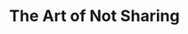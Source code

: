 ---
layout: bookmark
title: The Art of Not Sharing
tags:
  - Bookmarks
  - Writing
  - Self expression
  - Social media
created: '2025-03-05T01:32:34.849Z'
modified: '2025-03-05T01:32:56.720Z'
link: https://www.joanwestenberg.com/the-art-of-not-sharing/
id: 985532029
excerpt: >-
  It’s a typical Monday morning. You wake up, reach for your phone, and within
  seconds, you’re scrolling through an endless stream of updates.


  Your college roommate has a new puppy. Your aunt’s dog just died. Your
  coworker made homemade sourdough bread. Your second cousin just broke up with
  their partner. Very, very publicly.


  And before long, you’re adding to the noise. You’re posting about your early
  morning fog, your seasonal depression. That crushing existential dread. Etc.


  Without realising
image: >-
  https://www.joanwestenberg.com/content/images/size/w1200/2024/11/0_u9tl22t5AzrZ6OG7.jpg
---